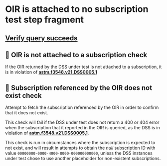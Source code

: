 # OIR is attached to no subscription test step fragment

## [Verify query succeeds](./crud/read_query.md)

## 🛑 OIR is not attached to a subscription check

If the OIR returned by the DSS under test is not attached to a subscription,
it is in violation of **[astm.f3548.v21.DSS0005,1](../../../../../../requirements/astm/f3548/v21.md)**

## 🛑 Subscription referenced by the OIR does not exist check

Attempt to fetch the subscription referenced by the OIR in order to confirm that it does not exist.

This check will fail if the DSS under test does not return a 400 or 404 error when the subscription
that it reported in the OIR is queried, as the DSS is in violation of **[astm.f3548.v21.DSS0005,1](../../../../../../requirements/astm/f3548/v21.md)**.

This check is run in circumstances where the subscription is expected to not exist, and will result in attempts
to obtain the _null_ subscription ID with value `00000000-0000-4000-8000-000000000000`, unless the DSS instances
under test chose to use another placeholder for non-existent subscriptions.

